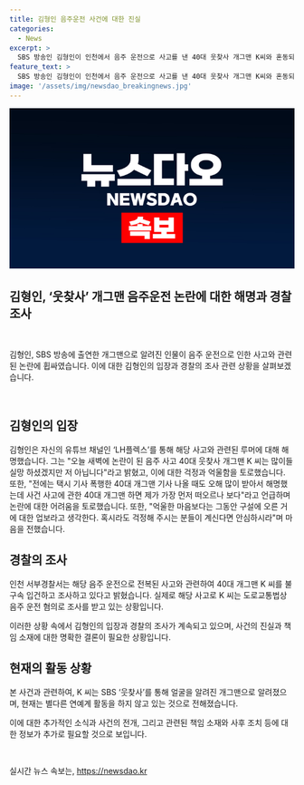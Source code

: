 ```yaml
---
title: 김형인 음주운전 사건에 대한 진실
categories:
  - News
excerpt: >
  SBS 방송인 김형인이 인천에서 음주 운전으로 사고를 낸 40대 웃찾사 개그맨 K씨와 혼동되어 억울함을 호소했다. 자신의 유튜브 채널을 통해 이를 밝히고, 기자들과의 연락으로 잠을 설쳤으며, 이에 대한 오해와 걱정에 대해 언급했다. 또한, 앞으로는 더 나은 삶을 위해 노력할 것을 약속하며, 현재 인천 서부경찰서가 조사 중이라고 전했다. K씨는 SBS 웃찾사를 통해 활약하며 알려졌으나 현재는 연예계 활동을 하지 않고 있다.
feature_text: >
  SBS 방송인 김형인이 인천에서 음주 운전으로 사고를 낸 40대 웃찾사 개그맨 K씨와 혼동되어 억울함을 호소했다. 자신의 유튜브 채널을 통해 이를 밝히고, 기자들과의 연락으로 잠을 설쳤으며, 이에 대한 오해와 걱정에 대해 언급했다. 또한, 앞으로는 더 나은 삶을 위해 노력할 것을 약속하며, 현재 인천 서부경찰서가 조사 중이라고 전했다. K씨는 SBS 웃찾사를 통해 활약하며 알려졌으나 현재는 연예계 활동을 하지 않고 있다.
image: '/assets/img/newsdao_breakingnews.jpg'
---
```


<p><img src="/assets/img/newsdao_breakingnews.jpg" alt="ranknews 속보" /></p>

<h2>김형인, ‘웃찾사’ 개그맨 음주운전 논란에 대한 해명과 경찰 조사</h2>

<p data-ke-size="size16">&nbsp;</p>

<p>김형인, SBS 방송에 출연한 개그맨으로 알려진 인물이 음주 운전으로 인한 사고와 관련된 논란에 휩싸였습니다. 이에 대한 김형인의 입장과 경찰의 조사 관련 상황을 살펴보겠습니다.</p>

<p data-ke-size="size16">&nbsp;</p>

<h2 data-ke-size="size26">김형인의 입장</h2>

<p>김형인은 자신의 유튜브 채널인 ‘LH플렉스’를 통해 해당 사고와 관련된 루머에 대해 해명했습니다. 그는 "오늘 새벽에 논란이 된 음주 사고 40대 웃찾사 개그맨 K 씨는 많이들 실망 하셨겠지만 저 아닙니다"라고 밝혔고, 이에 대한 걱정과 억울함을 토로했습니다. 또한, "전에는 택시 기사 폭행한 40대 개그맨 기사 나올 때도 오해 많이 받아서 해명했는데 사건 사고에 관한 40대 개그맨 하면 제가 가장 먼저 떠오르나 보다"라고 언급하며 논란에 대한 어려움을 토로했습니다. 또한, "억울한 마음보다는 그동안 구설에 오른 거에 대한 업보라고 생각한다. 혹시라도 걱정해 주시는 분들이 계신다면 안심하시라"며 마음을 전했습니다.</p>

<h2 data-ke-size="size26">경찰의 조사</h2>

<p>인천 서부경찰서는 해당 음주 운전으로 전복된 사고와 관련하여 40대 개그맨 K 씨를 불구속 입건하고 조사하고 있다고 밝혔습니다. 실제로 해당 사고로 K 씨는 도로교통법상 음주 운전 혐의로 조사를 받고 있는 상황입니다.</p>

<p>이러한 상황 속에서 김형인의 입장과 경찰의 조사가 계속되고 있으며, 사건의 진실과 책임 소재에 대한 명확한 결론이 필요한 상황입니다.</p>

<h2 data-ke-size="size26">현재의 활동 상황</h2>

<p>본 사건과 관련하여, K 씨는 SBS ‘웃찾사’를 통해 얼굴을 알려진 개그맨으로 알려졌으며, 현재는 별다른 연예계 활동을 하지 않고 있는 것으로 전해졌습니다.</p>

<p>이에 대한 추가적인 소식과 사건의 전개, 그리고 관련된 책임 소재와 사후 조치 등에 대한 정보가 추가로 필요할 것으로 보입니다.</p>

<p data-ke-size="size16">&nbsp;</p>
실시간 뉴스 속보는, <a href="https://newsdao.kr" rel="dofollow">https://newsdao.kr</a>


